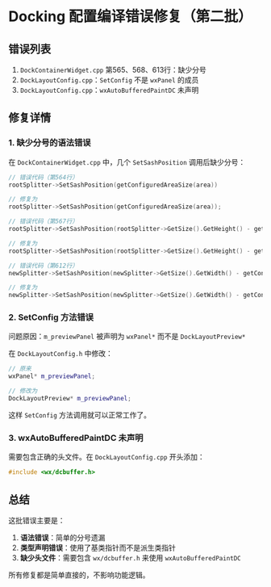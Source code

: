 # Docking 配置编译错误修复（第二批）

## 错误列表

1. `DockContainerWidget.cpp` 第565、568、613行：缺少分号
2. `DockLayoutConfig.cpp`：`SetConfig` 不是 `wxPanel` 的成员
3. `DockLayoutConfig.cpp`：`wxAutoBufferedPaintDC` 未声明

## 修复详情

### 1. 缺少分号的语法错误

在 `DockContainerWidget.cpp` 中，几个 `SetSashPosition` 调用后缺少分号：

```cpp
// 错误代码（第564行）
rootSplitter->SetSashPosition(getConfiguredAreaSize(area))

// 修复为
rootSplitter->SetSashPosition(getConfiguredAreaSize(area));
```

```cpp
// 错误代码（第567行）
rootSplitter->SetSashPosition(rootSplitter->GetSize().GetHeight() - getConfiguredAreaSize(area))

// 修复为
rootSplitter->SetSashPosition(rootSplitter->GetSize().GetHeight() - getConfiguredAreaSize(area));
```

```cpp
// 错误代码（第612行）
newSplitter->SetSashPosition(newSplitter->GetSize().GetWidth() - getConfiguredAreaSize(area))

// 修复为
newSplitter->SetSashPosition(newSplitter->GetSize().GetWidth() - getConfiguredAreaSize(area));
```

### 2. SetConfig 方法错误

问题原因：`m_previewPanel` 被声明为 `wxPanel*` 而不是 `DockLayoutPreview*`

在 `DockLayoutConfig.h` 中修改：
```cpp
// 原来
wxPanel* m_previewPanel;

// 修改为
DockLayoutPreview* m_previewPanel;
```

这样 `SetConfig` 方法调用就可以正常工作了。

### 3. wxAutoBufferedPaintDC 未声明

需要包含正确的头文件。在 `DockLayoutConfig.cpp` 开头添加：
```cpp
#include <wx/dcbuffer.h>
```

## 总结

这批错误主要是：
1. **语法错误**：简单的分号遗漏
2. **类型声明错误**：使用了基类指针而不是派生类指针
3. **缺少头文件**：需要包含 `wx/dcbuffer.h` 来使用 `wxAutoBufferedPaintDC`

所有修复都是简单直接的，不影响功能逻辑。